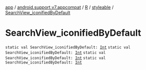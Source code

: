 [app](../../../index.md) / [android.support.v7.appcompat](../../index.md) / [R](../index.md) / [styleable](index.md) / [SearchView_iconifiedByDefault](.)

# SearchView_iconifiedByDefault

`static val SearchView_iconifiedByDefault: `[`Int`](https://kotlinlang.org/api/latest/jvm/stdlib/kotlin/-int/index.html)
`static val SearchView_iconifiedByDefault: `[`Int`](https://kotlinlang.org/api/latest/jvm/stdlib/kotlin/-int/index.html)
`static val SearchView_iconifiedByDefault: `[`Int`](https://kotlinlang.org/api/latest/jvm/stdlib/kotlin/-int/index.html)
`static val SearchView_iconifiedByDefault: `[`Int`](https://kotlinlang.org/api/latest/jvm/stdlib/kotlin/-int/index.html)